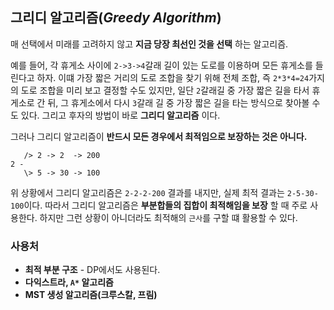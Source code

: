 ## 그리디 알고리즘(*Greedy Algorithm*)

매 선택에서 미래를 고려하지 않고 **지금 당장 최선인 것을 선택** 하는 알고리즘.

예를 들어, 각 휴게소 사이에 `2->3->4`갈래 길이 있는 도로를 이용하며 모든 휴게소를 들린다고 하자. 이떄 가장 짧은 거리의 도로 조합을 찾기 위해 전체 조합, 즉 `2*3*4=24`가지의 도로 조합을 미리 보고 결정할 수도 있지만, 일단 `2`갈래길 중 가장 짧은 길을 타서 휴게소로 간 뒤, 그 휴게소에서 다시 `3`갈래 길 중 가장 짧은 길을 타는 방식으로 찾아볼 수도 있다. 그리고 후자의 방법이 바로 **그리디 알고리즘** 이다.

그러나 그리디 알고리즘이 **반드시 모든 경우에서 최적임으로 보장하는 것은 아니다.**

```
   /> 2 -> 2  -> 200
2 -
   \> 5 -> 30 -> 100
```

위 상황에서 그리디 알고리즘은 `2-2-2-200` 결과를 내지만, 실제 최적 결과는 `2-5-30-100`이다. 따라서 그리디 알고리즘은 **부분합들의 집합이 최적해임을 보장** 할 때 주로 사용한다. 하지만 그런 상황이 아니더라도 최적해의 `근사`를 구할 떄 활용할 수 있다.

### 사용처

 * **최적 부분 구조** - DP에서도 사용된다.
 * **다익스트라, `A*` 알고리즘**
 * **MST 생성 알고리즘(크루스칼, 프림)**
